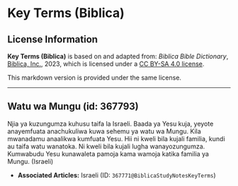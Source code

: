 # Key Terms (Biblica)

## License Information

**Key Terms (Biblica)** is based on and adapted from: _Biblica Bible Dictionary_, [Biblica, Inc.](https://www.biblica.com/), 2023, which is licensed under a [CC BY-SA 4.0 license](https://creativecommons.org/licenses/by-sa/4.0/legalcode.en).

This markdown version is provided under the same license.



--------------------------------

## Watu wa Mungu (id: 367793)

Njia ya kuzungumza kuhusu taifa la Israeli. Baada ya Yesu kuja, yeyote anayemfuata anachukuliwa kuwa sehemu ya watu wa Mungu. Kila mwanadamu anaalikwa kumfuata Yesu. Hii ni kweli bila kujali familia, kundi au taifa watu wanatoka. Ni kweli bila kujali lugha wanayozungumza. Kumwabudu Yesu kunawaleta pamoja kama wamoja katika familia ya Mungu. (Israeli)

* **Associated Articles:** Israeli (ID: `367771@BiblicaStudyNotesKeyTerms`)

